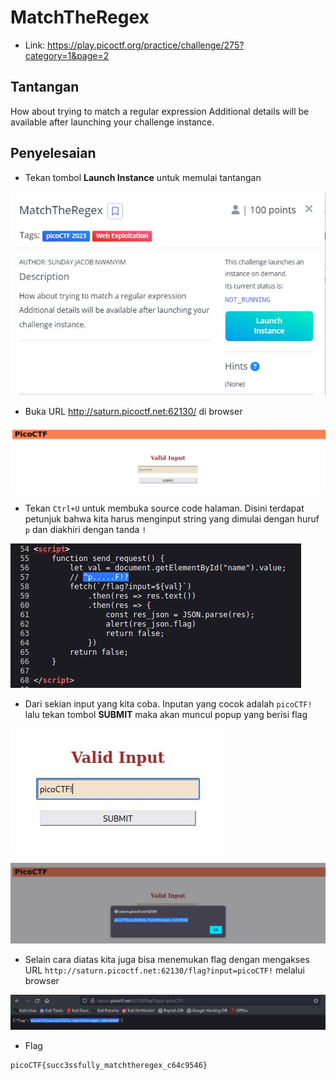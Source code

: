 # MatchTheRegex
- Link: https://play.picoctf.org/practice/challenge/275?category=1&page=2

## Tantangan
How about trying to match a regular expression
Additional details will be available after launching your challenge instance.

## Penyelesaian
- Tekan tombol **Launch Instance** untuk memulai tantangan

![alt text](https://github.com/rahardian-dwi-saputra/picoCTF-writeup/blob/main/Web%20Exploitations/matchtheregex/assets/matchtheregex%201.JPG)

- Buka URL http://saturn.picoctf.net:62130/ di browser

![alt text](https://github.com/rahardian-dwi-saputra/picoCTF-writeup/blob/main/Web%20Exploitations/matchtheregex/assets/matchtheregex%202.JPG)

- Tekan `Ctrl+U` untuk membuka source code halaman. Disini terdapat petunjuk bahwa kita harus menginput string yang dimulai dengan huruf `p` dan diakhiri dengan tanda `!`

![alt text](https://github.com/rahardian-dwi-saputra/picoCTF-writeup/blob/main/Web%20Exploitations/matchtheregex/assets/matchtheregex%203.JPG)

- Dari sekian input yang kita coba. Inputan yang cocok adalah `picoCTF!` lalu tekan tombol **SUBMIT** maka akan muncul popup yang berisi flag

![alt text](https://github.com/rahardian-dwi-saputra/picoCTF-writeup/blob/main/Web%20Exploitations/matchtheregex/assets/matchtheregex%204.JPG)

![alt text](https://github.com/rahardian-dwi-saputra/picoCTF-writeup/blob/main/Web%20Exploitations/matchtheregex/assets/matchtheregex%205.JPG)

- Selain cara diatas kita juga bisa menemukan flag dengan mengakses URL `http://saturn.picoctf.net:62130/flag?input=picoCTF!` melalui browser

![alt text](https://github.com/rahardian-dwi-saputra/picoCTF-writeup/blob/main/Web%20Exploitations/matchtheregex/assets/matchtheregex%206.JPG)

- Flag
```sh
picoCTF{succ3ssfully_matchtheregex_c64c9546}
```